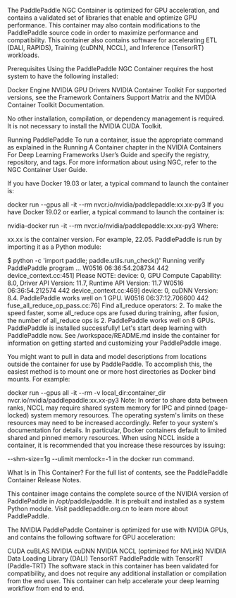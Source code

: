 The PaddlePaddle NGC Container is optimized for GPU acceleration, and contains a validated set of libraries that enable and optimize GPU performance. This container may also contain modifications to the PaddlePaddle source code in order to maximize performance and compatibility. This container also contains software for accelerating ETL (DALI, RAPIDS), Training (cuDNN, NCCL), and Inference (TensorRT) workloads.

Prerequisites
Using the PaddlePaddle NGC Container requires the host system to have the following installed:

Docker Engine
NVIDIA GPU Drivers
NVIDIA Container Toolkit
For supported versions, see the Framework Containers Support Matrix and the NVIDIA Container Toolkit Documentation.

No other installation, compilation, or dependency management is required. It is not necessary to install the NVIDIA CUDA Toolkit.

Running PaddlePaddle
To run a container, issue the appropriate command as explained in the Running A Container chapter in the NVIDIA Containers For Deep Learning Frameworks User’s Guide and specify the registry, repository, and tags. For more information about using NGC, refer to the NGC Container User Guide.

If you have Docker 19.03 or later, a typical command to launch the container is:

docker run --gpus all -it --rm nvcr.io/nvidia/paddlepaddle:xx.xx-py3
If you have Docker 19.02 or earlier, a typical command to launch the container is:

nvidia-docker run -it --rm nvcr.io/nvidia/paddlepaddle:xx.xx-py3
Where:

xx.xx is the container version. For example, 22.05.
PaddlePaddle is run by importing it as a Python module:

$ python -c 'import paddle; paddle.utils.run_check()'
Running verify PaddlePaddle program ...
W0516 06:36:54.208734   442 device_context.cc:451] Please NOTE: device: 0, GPU Compute Capability: 8.0, Driver API Version: 11.7, Runtime API Version: 11.7
W0516 06:36:54.212574   442 device_context.cc:469] device: 0, cuDNN Version: 8.4.
PaddlePaddle works well on 1 GPU.
W0516 06:37:12.706600   442 fuse_all_reduce_op_pass.cc:76] Find all_reduce operators: 2. To make the speed faster, some all_reduce ops are fused during training, after fusion, the number of all_reduce ops is 2.
PaddlePaddle works well on 8 GPUs.
PaddlePaddle is installed successfully! Let's start deep learning with PaddlePaddle now.
See /workspace/README.md inside the container for information on getting started and customizing your PaddlePaddle image.

You might want to pull in data and model descriptions from locations outside the container for use by PaddlePaddle. To accomplish this, the easiest method is to mount one or more host directories as Docker bind mounts. For example:

docker run --gpus all -it --rm -v local_dir:container_dir nvcr.io/nvidia/paddlepaddle:xx.xx-py3
Note: In order to share data between ranks, NCCL may require shared system memory for IPC and pinned (page-locked) system memory resources. The operating system's limits on these resources may need to be increased accordingly. Refer to your system's documentation for details. In particular, Docker containers default to limited shared and pinned memory resources. When using NCCL inside a container, it is recommended that you increase these resources by issuing:

--shm-size=1g --ulimit memlock=-1
in the docker run command.

What Is in This Container?
For the full list of contents, see the PaddlePaddle Container Release Notes.

This container image contains the complete source of the NVIDIA version of PaddlePaddle in /opt/paddle/paddle. It is prebuilt and installed as a system Python module. Visit paddlepaddle.org.cn to learn more about PaddlePaddle.

The NVIDIA PaddlePaddle Container is optimized for use with NVIDIA GPUs, and contains the following software for GPU acceleration:

CUDA
cuBLAS
NVIDIA cuDNN
NVIDIA NCCL (optimized for NVLink)
NVIDIA Data Loading Library (DALI)
TensorRT
PaddlePaddle with TensorRT (Paddle-TRT)
The software stack in this container has been validated for compatibility, and does not require any additional installation or compilation from the end user. This container can help accelerate your deep learning workflow from end to end.

